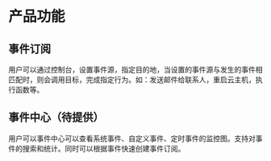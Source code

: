 # 产品功能

## 事件订阅

用户可以通过控制台，设置事件源，指定目的地，当设置的事件源与发生的事件相匹配时，则会调用目标，完成指定行为。如：发送邮件给联系人，重启云主机，执行函数等。

## 事件中心（待提供）

用户可以事件中心可以查看系统事件、自定义事件、定时事件的监控图。支持对事件的搜索和统计。同时可以根据事件快速创建事件订阅。

